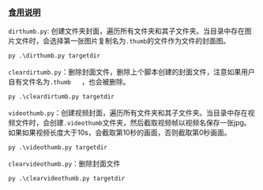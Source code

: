 ### [食用说明](#thumb)
`dirthumb.py`: 创建文件夹封面，遍历所有文件夹和其子文件夹。当目录中存在图片文件时，会选择第一张图片复制名为`.thumb`的文件作为文件的封面图。
```python
py .\dirthumb.py targetdir
```

`cleardirtumb.py`：删除封面文件，删除上个脚本创建的封面文件，注意如果用户自有文件名为`.thumb   `，也会被删除。
```python
py .\cleardirtumb.py targetdir
```

`videothumb.py`：创建视频封面，遍历所有文件夹和其子文件夹。当目录中存在视频文件时，会创建`.videothumb`文件夹，然后截取视频帧以视频名保存一张jpg。如果如果视频长度大于10s，会截取第10秒的画面，否则截取第0秒画面。
```python
py .\videothumb.py targetdir
```

`clearvideothumb.py`：删除封面文件
```python
py .\clearvideothumb.py targetdir
```
